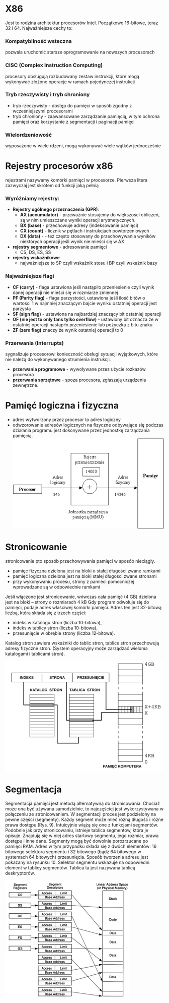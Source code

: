 # X86

Jest to rodzina architektur procesorów Intel. Początkowo 16-bitowe, teraz 32 i 64.
Najważniejsze cechy to:

### Kompatybilność wsteczna
pozwala uruchomić starsze oprogramowanie na nowszych procesorach

### CISC (Complex Instruction Computing)
procesory obsługują rozbudowany zestaw instrukcji, które mogą wykonywać złożone operacje w ramach pojedynczej instrukcji

### Tryb rzeczywisty i tryb chroniony
- tryb rzeczywisty - dostęp do pamięci w sposób zgodny z wcześniejszymi procesorami
- tryb chroniony - zaawansowane zarządzanie pamięcią, w tym ochrona pamięci oraz korzystanie z segmentacji i paginacji pamięci

### Wielordzeniowość
wyposażone w wiele rdzeni, mogą wykonywać wiele wątków jednocześnie

# Rejestry procesorów x86
rejestrami nazywamy komórki pamięci w procesorze.
Pierwsza litera zazwyczaj jest skrótem od funkcji jaką pełnią

### Wyróżniamy rejestry:
- **Rejestry ogólnego przeznaczenia (GPR)**:
    - **AX (accumulator)** - przeważnie stosujemy do większości obliczeń, są w nim umieszczane wyniki operacji arytmetycznych.
    - **BX (base)** - przechowuje adresy (indeksowanie pamięci)
    - **CX (count)** - licznik w pętlach i instrukcjach powtórzeniowych
    - **DX (data)** - - też często stosowany do przechowywania wyników niektórych operacji jeśli wynik nie mieści się w AX
- **rejestry segmentowe** - adresowanie pamięci
    - CS, DS, ES, SS 
- **rejestry wskaźnikowe**
    - najważniejsze to SP czyli wskaźnik stosu i BP czyli wskaźnik bazy

### Najważniejsze flagi
 - **CF (carry)** - flaga ustawiona jeśli nastąpiło przeniesienie czyli wynik danej operacji nie mieści się w rozmiarze zmiennej
 - **PF (Parity flag)** - flaga parzystości, ustawiona jeśli ilość bitów o wartości 1 w najmniej znaczącym bajcie wyniku ostatniej operacji jest parzysta
 - **SF (sign flag)** - ustawiona na najbardziej znaczący bit ostatniej operacji
 - **OF (nie jest to only fans tylko overflow)** - ustawiony bit oznacza że w ostatniej operacji nastąpiło przeniesienie lub pożyczka z bitu znaku
 - **ZF (zero flag)** znaczy że wynik ostatniej operacji to 0

### Przerwania (Interrupts)
sygnalizuje procesorowi konieczność obsługi sytuacji wyjątkowych, które nie należą do wykonywanego strumienia instrukcji.
- **przerwania programowe** - wywoływane przez użycie rozkazów procesora
- **przerwania sprzętowe** - spoza procesora, zgłaszają urządzenia  zewnętrzne.

# Pamięć logiczna i fizyczna
- adres wytworzony przez procesor to adres logiczny
- odwzorowanie adresów logicznych na fizyczne odbywające się podczas działania programu jest dokonywane przez jednostkę zarządzania pamięcią.
![mmu_graphic](./mmu.gif)

# Stronicowanie
stronicowanie pto sposób przechowywania pamięci w sposób nieciągły. 
- pamięc fizyczna dzielona jest na bloki o stałej długości zwane ramkami
- pamięć logiczna dzielona jest na bloki stałej długości zwane stronami
- przy wykonywaniu procesu, strony z pamieci pomocniczej wprowadzane są w odpowiednie ramkami

Jeśli włączone jest stronicowanie, wówczas cała pamięć (4 GB) dzielona jest na bloki – strony o rozmiarach 4 kB
Gdy program odwołuje się do pamięci, podaje adres właściwej komórki pamięci. Adres ten jest 32-bitową liczbą, która składa się z trzech części:

- indeks w katalogu stron (liczba 10-bitowa),
- indeks w tablicy stron (liczba 10-bitowa),
- przesunięcie w obrębie strony (liczba 12-bitowa).

Katalog stron zawiera wskaźniki do tablic stron, tablice stron przechowują adresy fizyczne stron. (System operacyjny może zarządzać wieloma katalogami i tablicami stron).

![paging](./paging.png)

# Segmentacja
Segmentacja pamięci jest metodą alternatywną do stronicowania. Chociaż może ona być używana samodzielnie, to najczęściej jest wykorzystywana w połączeniu ze stronicowaniem. W segmentacji proces jest podzielony na pewne części (segmenty). Każdy segment może mieć różną długość i różne prawa dostępu (Rys. 9). Intuicyjnie wiążą się one z funkcjami segmentów.
Podobnie jak przy stronicowaniu, istnieje tablica segmentów, która je opisuje. Znajdują się w niej adres startowy segmentu, jego rozmiar, prawa dostępu i inne dane. Segmenty mogą być dowolnie porozrzucane po pamięci RAM. Adres w tym przypadku składa się z dwóch elementów: 16 bitowego selektora segmentu i 32 bitowego (bądź 64 bitowego w systemach 64 bitowych) przesunięcia. Sposób tworzenia adresu jest pokazany na rysunku 10. Selektor segmentu wskazuje na odpowiedni element w tablicy segmentów. Tablica ta jest nazywana tablicą deskryptorów.

![segmenty](./segment.png)